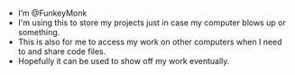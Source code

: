 - I’m @FunkeyMonk
- I'm using this to store my projects just in case my computer blows up or something.
- This is also for me to access my work on other computers when I need to and share code files.
- Hopefully it can be used to show off my work eventually.

<!---
FunkeyMonk/FunkeyMonk is a ✨ special ✨ repository because its `README.md` (this file) appears on your GitHub profile.
You can click the Preview link to take a look at your changes.
--->
